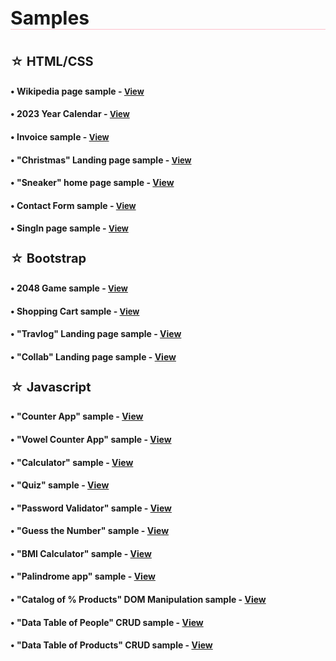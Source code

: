 <h1 style="font-size: 30px;border-bottom: 1px solid pink;">Samples<h1>

<h4 style="font-size: 20px;">☆ HTML/CSS<h4> 

<h4>• Wikipedia page sample - <a href="https://simonakom.github.io/Namu-darbai/1.RichardGere/Richard%20Gere.html" style="font-size:small;">View</a><h4>

<h4>• 2023 Year Calendar - <a href="https://simonakom.github.io/Namu-darbai/2.Calendar2023/2023%20Calendar.html" style="font-size:small;">View</a><h4>

<h4>• Invoice sample - <a href="https://simonakom.github.io/Namu-darbai/3.Invoice/invoice.html" style="font-size:small;">View</a><h4>

<h4>• "Christmas" Landing page sample - <a href="https://simonakom.github.io/Namu-darbai/4.SamplePage/sample-page.html" style="font-size:small;">View</a><h4>

<h4>• "Sneaker" home page sample - <a href="https://simonakom.github.io/Namu-darbai/Additional%20tasks/Sneaker/sneaker.html">View</a><h4>

<h4>• Contact Form sample - <a href="https://simonakom.github.io/Namu-darbai/5.ContactForm/contactform(with responsive).html" style="font-size:small;">View</a><h4>

<h4>• SingIn page sample - <a href="https://simonakom.github.io/Namu-darbai/6.RegistrationForm/Registration.html" style="font-size:small;">View</a><h4>


<h4 style="font-size: 20px;">☆ Bootstrap<h4> 

<h4>• 2048 Game sample - <a href="https://simonakom.github.io/Namu-darbai/7.%20Bootstrap/2048-Game/Game2048.html" style="font-size:small;">View</a><h4>

<h4>• Shopping Cart sample - <a href="https://simonakom.github.io/Namu-darbai/7.%20Bootstrap/Shopping-Cart/ShoppingCard.html" style="font-size:small;">View</a><h4>

<h4>• "Travlog" Landing page sample - <a href="https://simonakom.github.io/Namu-darbai/8.Travlog-landing%20page/Travlog.html">View</a><h4>

<h4>• "Collab" Landing page sample - <a href="https://simonakom.github.io/Namu-darbai/Additional%20tasks/Collab-landing%20page/collab.html">View</a><h4>



<h4 style="font-size: 20px;">☆ Javascript<h4> 

<h4>• "Counter App" sample - <a href="https://simonakom.github.io/Namu-darbai/Additional%20tasks/Workshop%202023.12.06%20(JS-number%20counter)/js.html">View</a><h4>

<h4>• "Vowel Counter App" sample - <a href="https://simonakom.github.io/Namu-darbai/Additional%20tasks/Workshop%202023.12.07%20(JS-vocals%20counter)%20/index.html">View</a><h4>

<h4>• "Calculator" sample - <a href="https://simonakom.github.io/Namu-darbai/JS%20-%20DOM/calculator/calculator.html">View</a><h4>

<h4>• "Quiz" sample - <a href="https://simonakom.github.io/Namu-darbai/JS - DOM/quiz/quiz.html">View</a><h4>

<h4>• "Password Validator" sample - <a href="https://simonakom.github.io/Namu-darbai/JS - DOM/pass.word/pass.html">View</a><h4>

<h4>• "Guess the Number" sample - <a href="https://simonakom.github.io/Namu-darbai/JS - DOM/guess number/index.html">View</a><h4>

<h4>• "BMI Calculator" sample - <a href="https://simonakom.github.io/Namu-darbai/Additional tasks/Workshop 2023.12.13 (BMI calculator)/index.html
">View</a><h4>

<h4>• "Palindrome app" sample - <a href="https://simonakom.github.io/Namu-darbai/Additional tasks/Workshop 2023.12.20 (Palindrome app)/index.html">View</a><h4>

<h4>• "Catalog of % Products" DOM Manipulation sample - <a href="https://simonakom.github.io/Namu-darbai/JS - objects (CRUD)/DOM Manipulation/products.html">View</a><h4>

<h4>• "Data Table of People" CRUD sample - <a href="https://simonakom.github.io/Namu-darbai/JS - objects (CRUD)/data table - people (CRUD) /dynamic-table.html">View</a><h4>

<h4>• "Data Table of Products" CRUD sample - <a href="https://simonakom.github.io/Namu-darbai/JS - objects (CRUD)/data table - products (CRUD)/index.html">View</a><h4>











